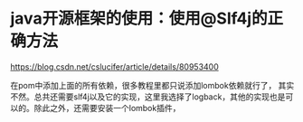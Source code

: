 # java开源框架的使用：使用@Slf4j的正确方法

https://blog.csdn.net/cslucifer/article/details/80953400

在pom中添加上面的所有依赖，很多教程里都只说添加lombok依赖就行了，
其实不然。总共还需要slf4j以及它的实现，这里我选择了logback，其他的实现也是可以的。除此之外，还需要安装一个lombok插件，